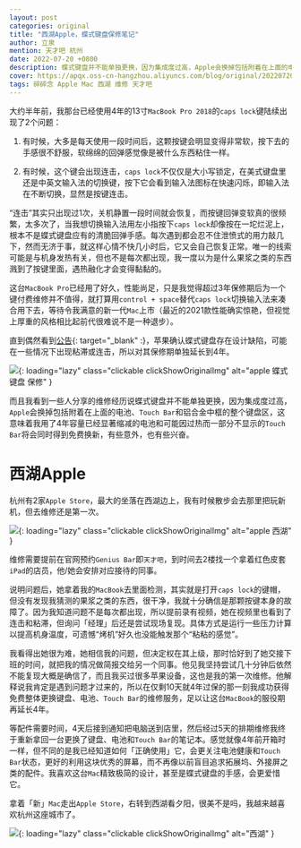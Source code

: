 ```yaml
---
layout: post
categories: original
title: "西湖Apple，蝶式键盘保修笔记"
author: 立泉
mention: 天才吧 杭州
date: 2022-07-20 +0800
description: 蝶式键盘并不能单独更换，因为集成度过高，Apple会换掉包括附着在上面的电池、Touch Bar和铝合金中框的整个键盘区，这意味着我用了4年已经提示容量显著缩减的电池和可能因过热而一部分不显示的Touch Bar将会得到免费的换新，有些意外，也有些兴奋。
cover: https://apqx.oss-cn-hangzhou.aliyuncs.com/blog/original/20220720/apple_west_lake_thumb.jpg
tags: 碎碎念 Apple Mac 西湖 维修 天才吧
---
```


大约半年前，我那台已经使用4年的13寸`MacBook Pro 2018`的`caps lock`键陆续出现了2个问题：

1. 有时候，大多是每天使用一段时间后，这颗按键会明显变得非常软，按下去的手感很不舒服，软绵绵的回弹感觉像是被什么东西粘住一样。

2. 有时候，这个键会出现连击，`caps lock`不仅仅是大小写锁定，在美式键盘里还是中英文输入法的切换键，按下它会看到输入法图标在快速闪烁，即输入法在不断切换，显然是按键连击。

“连击”其实只出现过1次，关机静置一段时间就会恢复，而按键回弹变软真的很频繁，太多次了，当我想切换输入法用左小指按下`caps lock`却像按在一坨烂泥上，根本不是蝶式键盘应有的清脆回弹手感。每次遇到都会忍不住泄愤式的用力敲几下，然而无济于事，就这样心情不快几小时后，它又会自己恢复正常。唯一的线索可能是与机身发热有关，但也不是每次都出现，我一度以为是什么果浆之类的东西溅到了按键里面，遇热融化才会变得黏黏的。

这台`MacBook Pro`已经用了好久，性能尚足，只是我觉得超过3年保修期后为一个键付费维修并不值得，就打算用`control + space`替代`caps lock`切换输入法来凑合用下去，等待令我满意的新一代`Mac`上市（最近的2021款性能确实惊艳，但视觉上厚重的风格相比起前代很难说不是一种退步）。

直到偶然看到[公告](https://support.apple.com/zh-cn/keyboard-service-program-for-mac-notebooks){: target="_blank" :}，苹果确认蝶式键盘存在设计缺陷，可能在一些情况下出现粘滞或连击，所以对其保修期单独延长到4年。

![](https://apqx.oss-cn-hangzhou.aliyuncs.com/blog/original/20220720/apple_keyboard_addition_cover.webp){: loading="lazy" class="clickable clickShowOriginalImg" alt="apple 蝶式键盘 保修" }

而且我看到一些人分享的维修经历说蝶式键盘并不能单独更换，因为集成度过高，`Apple`会换掉包括附着在上面的电池、`Touch Bar`和铝合金中框的整个键盘区，这意味着我用了4年容量已经显著缩减的电池和可能因过热而一部分不显示的`Touch Bar`将会同时得到免费换新，有些意外，也有些兴奋。

# 西湖Apple

杭州有2家`Apple Store`，最大的坐落在西湖边上，我有时候散步会去那里把玩新机，但去维修还是第一次。

![](https://apqx.oss-cn-hangzhou.aliyuncs.com/blog/original/20220720/apple_west_lake_thumb.jpg){: loading="lazy" class="clickable clickShowOriginalImg" alt="apple 西湖" }

维修需要提前在官网预约`Genius Bar`即`天才吧`，到时间去2楼找一个拿着红色皮套`iPad`的店员，他/她会安排对应接待的同事。

说明问题后，她拿着我的`MacBook`去里面检测，其实就是打开`caps lock`的键帽，但没有发现我猜测的果浆之类的东西，很干净，我就十分确信是那颗按键本身的故障了。因为我知道问题不是每次都出现，所以提前录有视频，她在视频里也看到了连击和粘滞，但询问「经理」后还是尝试现场复现。具体方式是运行一些压力计算以提高机身温度，可遗憾“烤机”好久也没能触发那个“粘粘的感觉”。

我看得出她很为难，她相信我的问题，但决定权在其上级，那时恰好到了她交接下班的时间，就把我的情况做简报交给另一个同事。他见我坚持尝试几十分钟后依然不能复现大概是确信了，而且我买过很多苹果设备，这也是我的第一次维修。他解释说我肯定是遇到问题才过来的，所以在仅剩10天就4年过保的那一刻我成功获得免费整体更换键盘、电池、`Touch Bar`的维修服务，足以让这台`MacBook`的服役期再延长4年。

等配件需要时间，4天后接到通知把电脑送到店里，然后经过5天的排期维修我终于重新拿回一台更换了键盘、电池和`Touch Bar`的笔记本。感觉就像4年前开箱时一样，但不同的是我已经知道如何「正确使用」它，会更关注电池健康和`Touch Bar`状态，更好的利用这块优秀的屏幕，而不再像以前盲目追求拓展坞、外接屏之类的配件。我喜欢这台`Mac`精致极简的设计，甚至是蝶式键盘的手感，会更爱惜它。

拿着「新」`Mac`走出`Apple Store`，右转到西湖看夕阳，很美不是吗，我越来越喜欢杭州这座城市了。

![](https://apqx.oss-cn-hangzhou.aliyuncs.com/blog/original/20220720/west_lake_thumb.jpg){: loading="lazy" class="clickable clickShowOriginalImg" alt="西湖" }